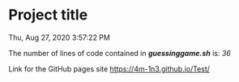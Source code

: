 # Project title
Thu, Aug 27, 2020  3:57:22 PM

The number of lines of code contained in ***guessinggame.sh*** is: *36* 

Link for the GitHub pages site https://4m-1n3.github.io/Test/ 
